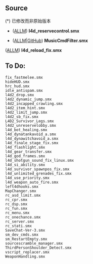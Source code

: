 ## Source
(*) 已修改而非原始版本

* ([ALLM](https://forums.alliedmods.net/showthread.php?t=334274)) **l4d_reservecontrol.smx**

* ([ALLM](https://forums.alliedmods.net/showthread.php?t=317810)|[GitHub](https://github.com/LuxLuma/L4DMusic_stuff/tree/master/MusicCmdFilter)) **MusicCmdFilter.smx**

([ALLM](https://forums.alliedmods.net/showthread.php?t=327105)) **l4d_reload_fix.smx**

## To Do:

```
fix_fastmelee.smx
hideHUD.smx
hrc_hud.smx
idle_antispam.smx
l4d2_drop.smx
l4d2_dynamic_jump.smx
l4d2_incapped_crawling.smx
l4d2_item_hint.smx
l4d2_limit_jump.smx
l4d2_sb_fix.smx
L4D2_Survivor_Legs.smx
l4d2_unreservelobby.smx
l4d_bot_healing.smx
l4d_dynatankavoid_a.smx
l4d_dynawitchavoid_a.smx
l4d_finale_stage_fix.smx
l4d_flashlight.smx
l4d_gear_transfer.smx
l4d_god_frames.smx
l4d_shotgun_sound_fix_linux.smx
l4d_si_ability.smx
l4d_survivor_spawnpos_fix.smx
l4d_unlimited_grenades_fix.smx
l4d_use_priority.smx
l4d_weapon_auto_fire.smx
left4dhooks.smx
MapChanger.smx
rc_asd_limit.smx
rc_cpr.smx
rc_dsp.smx
rc_fun.smx
rc_menu.smx
rc_onechance.smx
rc_server.smx
rc_stati.smx
SaveChat-Ver-3.smx
sm_dev_cmds.smx
sm_RestartEmpty.smx
sourcescramble_manager.smx
ThirdPersonShoulder_Detect.smx
vscript_replacer.smx
WeaponHandling.smx
```
